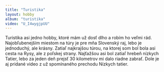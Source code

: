 ```yaml
---
title: "Turistika"
layout: hobby
album: "turistika"
video: "U_I4wygjpUU"
---
```


Turistika asi jedno hobby, ktoré mám už dosť dlho a robím ho veľmi rád. Najobľubenejším miestom na túry je pre mňa Slovenský raj, lebo je jednoduchý, ale krásny. Zatiaľ najkrajšou túrou, na ktorej som bol bola asi cesta na Rysy, ale z poľskej strany. Najťažšou asi bol zatiaľ hrebeň nízkych Tatier, lebo za jeden deň prejsť 30 kilometrov mi dalo riadne zabrať. Dole je aj pridané video z už spomínaného prechodu Nízkych tatier.